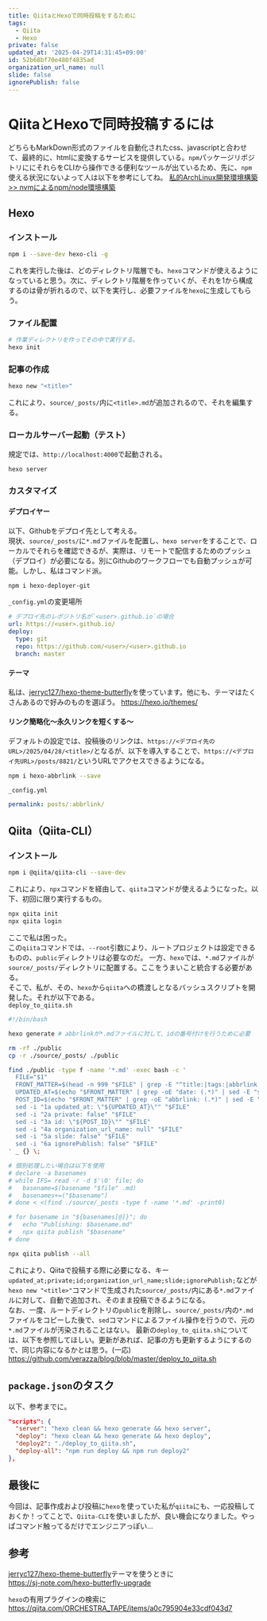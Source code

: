 ```yaml
---
title: QiitaとHexoで同時投稿をするために
tags:
  - Qiita
  - Hexo
private: false
updated_at: '2025-04-29T14:31:45+09:00'
id: 52b68bf70e480f4835ad
organization_url_name: null
slide: false
ignorePublish: false
---
```


# QiitaとHexoで同時投稿するには

どちらもMarkDown形式のファイルを自動化されたcss、javascriptと合わせて、最終的に、htmlに変換するサービスを提供している。`npm`パッケージリポジトリににそれらをCLIから操作できる便利なツールが出ているため、先に、`npm`使える状況にないよって人は以下を参考にしてね。
[私的ArchLinux開発環境構築 >> nvmによるnpm/node環境構築](https://qiita.com/verazza/items/1561e33b12f83d650f8f#nvm%E3%81%AB%E3%82%88%E3%82%8Bnpmnode%E7%92%B0%E5%A2%83%E6%A7%8B%E7%AF%89)

## Hexo
### インストール
```bash
npm i --save-dev hexo-cli -g
```

これを実行した後は、どのディレクトリ階層でも、`hexo`コマンドが使えるようになっていると思う。次に、ディレクトリ階層を作っていくが、それを1から構成するのは骨が折れるので、以下を実行し、必要ファイルを`hexo`に生成してもらう。

### ファイル配置
```bash
# 作業ディレクトリを作ってその中で実行する。
hexo init
```

### 記事の作成
```bash
hexo new "<title>"
```
これにより、`source/_posts/`内に`<title>.md`が追加されるので、それを編集する。

### ローカルサーバー起動（テスト）
規定では、`http://localhost:4000`で起動される。
```bash
hexo server
```

### カスタマイズ
#### デプロイヤー
以下、Githubをデプロイ先として考える。  
現状、`source/_posts/`に`*.md`ファイルを配置し、`hexo server`をすることで、ローカルでそれらを確認できるが、実際は、リモートで配信するためのプッシュ（デプロイ）が必要になる。別にGithubのワークフローでも自動プッシュが可能。しかし、私はコマンド派。
```bash
npm i hexo-deployer-git
```
`_config.yml`の変更場所
```yml
# デプロイ先のレポジトリ名が`<user>.github.io`の場合
url: https://<user>.github.io/
deploy:
  type: git
  repo: https://github.com/<user>/<user>.github.io
  branch: master
```

#### テーマ
私は、[jerryc127/hexo-theme-butterfly](https://github.com/jerryc127/hexo-theme-butterfly)を使っています。他にも、テーマはたくさんあるので好みのものを選ぼう。
https://hexo.io/themes/

#### リンク簡略化〜永久リンクを短くする〜
デフォルトの設定では、投稿後のリンクは、`https://<デプロイ先のURL>/2025/04/28/<title>/`となるが、以下を導入することで、`https://<デプロイ先URL>/posts/8821/`というURLでアクセスできるようになる。
```bash
npm i hexo-abbrlink --save
```
`_config.yml`
```yml
permalink: posts/:abbrlink/
```

## Qiita（Qiita-CLI）
### インストール
```bash
npm i @qiita/qiita-cli --save-dev
```
これにより、`npx`コマンドを経由して、`qiita`コマンドが使えるようになった。以下、初回に限り実行するもの。
```bash
npx qiita init
npx qiita login
```
ここで私は困った。  
この`qiita`コマンドでは、`--root`引数により、ルートプロジェクトは設定できるものの、`public`ディレクトリは必要なのだ。
一方、`hexo`では、`*.md`ファイルが`source/_posts/`ディレクトリに配置する。ここをうまいこと統合する必要がある。  
そこで、私が、その、`hexo`から`qiita`への橋渡しとなるバッシュスクリプトを開発した。それが以下である。  
`deploy_to_qiita.sh`
```bash
#!/bin/bash

hexo generate # abbrlinkが*.mdファイルに対して、idの番号付けを行うために必要

rm -rf ./public
cp -r ./source/_posts/ ./public

find ./public -type f -name '*.md' -exec bash -c '
  FILE="$1"
  FRONT_MATTER=$(head -n 999 "$FILE" | grep -E "^title:|tags:|abbrlink:|date:")
  UPDATED_AT=$(echo "$FRONT_MATTER" | grep -oE "date: (.*)" | sed -E "s/^date: //")
  POST_ID=$(echo "$FRONT_MATTER" | grep -oE "abbrlink: (.*)" | sed -E "s/^abbrlink: //")
  sed -i "1a updated_at: \"${UPDATED_AT}\"" "$FILE"
  sed -i "2a private: false" "$FILE"
  sed -i "3a id: \"${POST_ID}\"" "$FILE"
  sed -i "4a organization_url_name: null" "$FILE"
  sed -i "5a slide: false" "$FILE"
  sed -i "6a ignorePublish: false" "$FILE"
' _ {} \;

# 個別処理したい場合は以下を使用
# declare -a basenames
# while IFS= read -r -d $'\0' file; do
#   basename=$(basename "$file" .md)
#   basenames+=("$basename")
# done < <(find ./source/_posts -type f -name '*.md' -print0)

# for basename in "${basenames[@]}"; do
#   echo "Publishing: $basename.md"
#   npx qiita publish "$basename"
# done

npx qiita publish --all
```
これにより、Qiitaで投稿する際に必要になる、キー`updated_at;private;id;organization_url_name;slide;ignorePublish;`などが`hexo new "<title>"`コマンドで生成された`source/_posts/`内にある`*.md`ファイルに対して、自動で追加され、そのまま投稿できるようになる。  
なお、一度、ルートディレクトリの`public`を削除し、`source/_posts/`内の`*.md`ファイルをコピーした後で、`sed`コマンドによるファイル操作を行うので、元の`*.md`ファイルが汚染されることはない。
最新の`deploy_to_qiita.sh`については、以下を参照してほしい。更新があれば、記事の方も更新するようにするので、同じ内容になるかとは思う。(一応)  
https://github.com/verazza/blog/blob/master/deploy_to_qiita.sh

## `package.json`のタスク
以下、参考までに。
```json
"scripts": {
  "server": "hexo clean && hexo generate && hexo server",
  "deploy": "hexo clean && hexo generate && hexo deploy",
  "deploy2": "./deploy_to_qiita.sh",
  "deploy-all": "npm run deploy && npm run deploy2"
},
```

## 最後に
今回は、記事作成および投稿に`hexo`を使っていた私が`qiita`にも、一応投稿しておくか！ってことで、`Qiita-CLI`を使いましたが、良い機会になりました。やっぱコマンド触ってるだけでエンジニアっぽい...

## 参考
[jerryc127/hexo-theme-butterfly](https://github.com/jerryc127/hexo-theme-butterfly)テーマを使うときに  
https://sj-note.com/hexo-butterfly-upgrade

`hexo`の有用プラグインの検索に  
https://qiita.com/ORCHESTRA_TAPE/items/a0c795904e33cdf043d7

